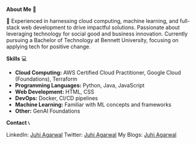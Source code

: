 **About Me** 🌟

🚀 Experienced in harnessing cloud computing, machine learning, and full-stack web development to drive impactful solutions. Passionate about leveraging technology for social good and business innovation. Currently pursuing a Bachelor of Technology at Bennett University, focusing on applying tech for positive change.

**Skills** 💻

- **Cloud Computing:** AWS Certified Cloud Practitioner, Google Cloud (Foundations), Terraform
- **Programming Languages:** Python, Java, JavaScript
- **Web Development:** HTML, CSS
- **DevOps:** Docker, CI/CD pipelines
- **Machine Learning:** Familiar with ML concepts and frameworks
- **Other:** GenAI Foundations

**Contact** 📞

LinkedIn: [Juhi Agarwal](https://www.linkedin.com/in/juhi-agarwal-005b2625a/)
Twitter:  [Juhi Agarwal](https://x.com/JuhiAgarwal79)
My Blogs: [Juhi Agarwal](https://hashnode.com/@Juhi79)

